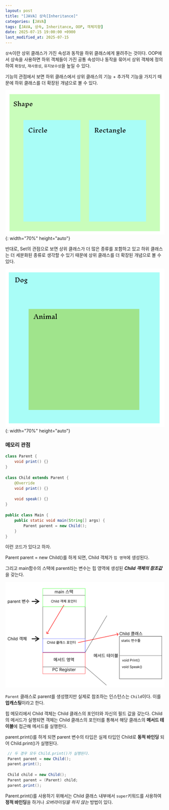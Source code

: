 ```yaml
---
layout: post
title: "[JAVA] 상속[Inheritance]"
categories: [JAVA]
tags: [JAVA, 상속, Inheritance, OOP, 객체지향]
date: 2025-07-15 19:00:00 +0900
last_modified_at: 2025-07-15
---
```



`상속`이란 상위 클래스가 가진 속성과 동작을 하위 클래스에게 물려주는 것이다.
OOP에서 상속을 사용하면 하위 객체들이 가진 공통 속성이나 동작을 묶어서 상위 객체에 정의하여 `확장성`, `재사용성`, `유지보수성`을 높일 수 있다.

기능의 관점에서 보면 하위 클래스에서 상위 클래스의 기능 + 추가적 기능을 가지기 때문에 하위 클래스를 더 확장된 개념으로 볼 수 있다.

![기능 관점](/assets/img/post_image/2025-07-15/image1.png){: width="70%" height="auto"}

반대로, Set의 관점으로 보면 상위 클래스가 더 많은 종류를 포함하고 있고 하위 클래스는 더 세분화된 종류로 생각할 수 있기 때문에 상위 클래스를 더 확장된 개념으로 볼 수 있다.

![set 관점](/assets/img/post_image/2025-07-15/image2.png){: width="70%" height="auto"}

### 메모리 관점

```java
class Parent {
	void print() {}
}

class Child extends Parent {
	@Override
	void print() {}
	
	void speak() {}
}

public class Main {
	public static void main(String[] args) {
		Parent parent = new Child();
	}
}
```

이런 코드가 있다고 하자.

Parent parent = new Child()를 하게 되면, Child 객체가 `힙 영역`에 생성된다. 

그리고 main함수의 스택에 parent라는 변수는 힙 영역에 생성된 ***Child 객체의 참조값***을 갖는다.

![image.png](/assets/img/post_image/2025-07-15/image3.png)

`Parent` 클래스로 parent를 생성했지만 실제로 참조하는 인스턴스는 `Child`이다. 이를 **업캐스팅**이라고 한다.

힙 메모리에서 Child 객체는 Child 클래스의 포인터와 자신의 필드 값을 갖는다. Child의 메서드가 실행되면 객체는 Child 클래스의 포인터를 통해서 해당 클래스의 **메서드 테이블**에 접근해 메서드를 실행한다.

parent.print()를 하게 되면 parent 변수의 타입은 실제 타입인 Child로 **동적 바인딩** 되어 Child.print()가 실행된다.

```java
 // 두 경우 모두 Child.print()가 실행된다. 
 Parent parent = new Child();
 parent.print();
 
 Child child = new Child();
 Parent parent = (Parent) child;
 parent.print();
```

Parent.print()를 사용하기 위해서는 Child 클래스 내부에서 `super`키워드를 사용하여 **정적 바인딩**을 하거나 *오버라이딩을 하지 않는* 방법이 있다.